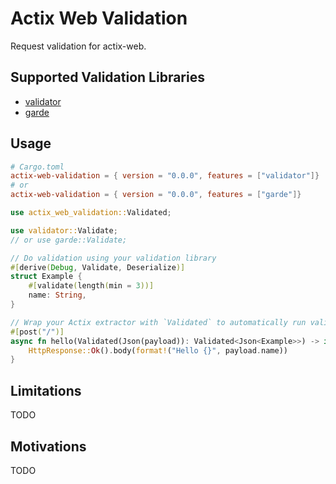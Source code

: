# Actix Web Validation

Request validation for actix-web.


## Supported Validation Libraries

* [validator](https://github.com/Keats/validator)
* [garde](https://github.com/jprochazk/garde)



## Usage


```toml
# Cargo.toml
actix-web-validation = { version = "0.0.0", features = ["validator"]}
# or 
actix-web-validation = { version = "0.0.0", features = ["garde"]}
```

```rs
use actix_web_validation::Validated;

use validator::Validate;
// or use garde::Validate;

// Do validation using your validation library
#[derive(Debug, Validate, Deserialize)]
struct Example {
    #[validate(length(min = 3))]
    name: String,
}

// Wrap your Actix extractor with `Validated` to automatically run validation
#[post("/")]
async fn hello(Validated(Json(payload)): Validated<Json<Example>>) -> impl Responder {
    HttpResponse::Ok().body(format!("Hello {}", payload.name))
}
```

## Limitations

TODO


## Motivations

TODO
